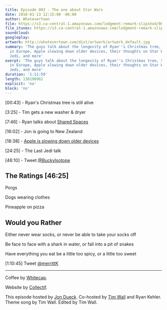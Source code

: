 ```yaml
---
title: Episode 003 - The one about Star Wars
date: 2018-01-13 12:15:00 -06:00
author: Whatevertown
file: https://s3.ca-central-1.amazonaws.com/lodgment-remark-slipshod/003.mp3
file_itunes: https://s3.ca-central-1.amazonaws.com/lodgment-remark-slipshod/003.m4a
soundcloud: 
googleplay: 
artwork: http://whatevertown.com/dist/artwork/artwork_default.jpg
summary: 'The guys talk about the longevity of Ryan''s Christmas tree, Shared Spaces
  in Europe, Apple slowing down older devices, their thoughts on Star Wars: The Last
  Jedi, and more'
exerpt: 'The guys talk about the longevity of Ryan''s Christmas tree, Shared Spaces
  in Europe, Apple slowing down older devices, their thoughts on Star Wars: The Last
  Jedi, and more'
duration: '1:11:59'
length: 138198962
explicit: 'no'
block: 'no'
---
```


[00:43] - Ryan's Christmas tree is still alive

[3:25] - Tim gets a new washer & dryer

[7:46] - Ryan talks about [Shared Spaces](https://www.vox.com/2017/11/24/16693628/shared-space-design)

[16:02] - Jon is going to New Zealand 

[18:38] - [Apple is slowing down older devices](https://www.vox.com/2017/12/22/16807056/apple-slow-iphone-batteries)

[24:25] - The Last Jedi talk

[46:10] - Tweet [@BuckyIsotope](https://twitter.com/BuckyIsotope?ref_src=twsrc%5Egoogle%7Ctwcamp%5Eserp%7Ctwgr%5Eauthor)

## The Ratings [46:25]

Porgs

Dogs wearing clothes

Pineapple on pizza

## Would you Rather

Either never wear socks, or never be able to take your socks off

Be face to face with a shark in water, or fall into a pit of snakes

Have everything you eat be a little too spicy, or a little too sweet

[1:10:45] Tweet [@merrittK](https://twitter.com/merrittk?lang=en)

---

Coffee by [Whitecap](http://drinkwhitecap.com/).

Website by [Collectif](http://collectif.co).

This episode hosted by [Jon Dueck](https://twitter.com/jondueck/). Co-hosted by [Tim Wall](https://twitter.com/timjosephwall/) and Ryan Kehler. Theme song by Tim Wall. Edited by Tim Wall.
